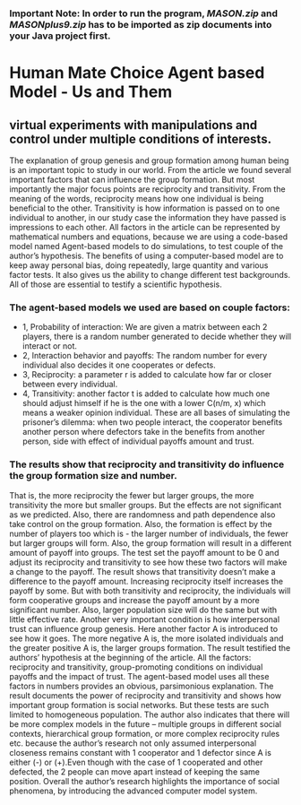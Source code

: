### **Important Note:** In order to run the program, *_MASON.zip_* and *_MASONplus9.zip_* has to be imported as zip documents into your Java project first.

# Human Mate Choice Agent based Model - Us and Them
## virtual experiments with manipulations and control under multiple conditions of interests.
The explanation of group genesis and group formation among human being is an important topic to study in our world. 
From the article we found several important factors that can influence the group formation. 
But most importantly the major focus points are reciprocity and transitivity. 
From the meaning of the words, reciprocity means how one individual is being beneficial to the other. 
Transitivity is how information is passed on to one individual to another, in our study case the information they have passed is impressions to each other. 
All factors in the article can be represented by mathematical numbers and equations, because we are using a code-based model named Agent-based models to do simulations, to test couple of the author’s hypothesis. 
The benefits of using a computer-based model are to keep away personal bias, doing repeatedly, large quantity and various factor tests. 
It also gives us the ability to change different test backgrounds. All of those are essential to testify a scientific hypothesis.

### The agent-based models we used are based on couple factors:  
  * 1, Probability of interaction: We are given a matrix between each 2 players, there is a random number generated to decide whether they will interact or not. 
  * 2, Interaction behavior and payoffs: The random number for every individual also decides it one cooperates or defects. 
  * 3, Reciprocity: a parameter r is added to calculate how far or closer between every individual. 
  * 4, Transitivity: another factor t is added to calculate how much one should adjust himself if he is the one with a lower C(n/m, x) which means a weaker opinion individual. 
   These are all bases of simulating the prisoner’s dilemma: when two people interact, the cooperator benefits another person where defectors take in the benefits from another person, side with effect of individual payoffs amount and trust.

### The results show that reciprocity and transitivity do influence the group formation size and number.  
That is, the more reciprocity the fewer but larger groups, the more transitivity the more but smaller groups. But the effects are not significant as we predicted. Also, there are randomness and path dependence also take control on the group formation. Also, the formation is effect by the number of players too which is - the larger number of individuals, the fewer but larger groups will form. Also, the group formation will result in a different amount of payoff into groups. The test set the payoff amount to be 0 and adjust its reciprocity and transitivity to see how these two factors will make a change to the payoff. The result shows that transitivity doesn’t make a difference to the payoff amount. Increasing reciprocity itself increases the payoff by some. But with both transitivity and reciprocity, the individuals will form cooperative groups and increase the payoff amount by a more significant number. Also, larger population size will do the same but with little effective rate.  Another very important condition is how interpersonal trust can influence group genesis. Here another factor A is introduced to see how it goes. The more negative A is, the more isolated individuals and the greater positive A is, the larger groups formation.
	The result testified the authors’ hypothesis at the beginning of the article. All the factors: reciprocity and transitivity, group-promoting conditions on individual payoffs and the impact of trust. The agent-based model uses all these factors in numbers provides an obvious, parsimonious explanation. The result documents the power of reciprocity and transitivity and shows how important group formation is social networks. But these tests are such limited to homogeneous population. The author also indicates that there will be more complex models in the future – multiple groups in different social contexts, hierarchical group formation, or more complex reciprocity rules etc. because the author’s research not only assumed interpersonal closeness remains constant with 1 cooperator and 1 defector since A is either (-) or (+).Even though with the case of 1 cooperated and other defected, the 2 people can move apart instead of keeping the same position.  Overall the author’s research highlights the importance of social phenomena, by introducing the advanced computer model system.
	
	


